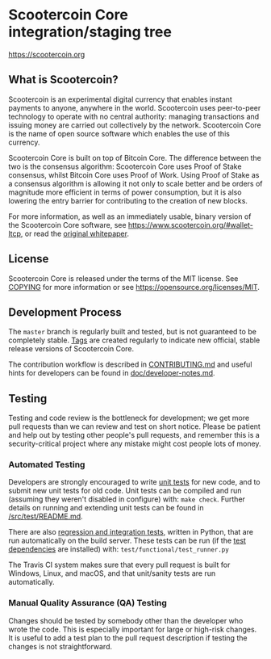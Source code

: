 Scootercoin Core integration/staging tree
=====================================

https://scootercoin.org

What is Scootercoin?
----------------

Scootercoin is an experimental digital currency that enables instant payments to
anyone, anywhere in the world. Scootercoin uses peer-to-peer technology to operate
with no central authority: managing transactions and issuing money are carried
out collectively by the network. Scootercoin Core is the name of open source
software which enables the use of this currency.

Scootercoin Core is built on top of Bitcoin Core. The difference between the two
is the consensus algorithm: Scootercoin Core uses Proof of Stake consensus, whilst
Bitcoin Core uses Proof of Work. Using Proof of Stake as a consensus algorithm is
allowing it not only to scale better and be orders of magnitude more efficient in
terms of power consumption, but it is also lowering the entry barrier for contributing
to the creation of new blocks.

For more information, as well as an immediately usable, binary version of
the Scootercoin Core software, see https://www.scootercoin.org/#wallet-ltcp, or read the
[original whitepaper](https://www.scootercoin.org/WhitePaperLTCP.pdf).

License
-------

Scootercoin Core is released under the terms of the MIT license. See [COPYING](COPYING) for more
information or see https://opensource.org/licenses/MIT.

Development Process
-------------------

The `master` branch is regularly built and tested, but is not guaranteed to be
completely stable. [Tags](https://github.com/ScooterCoinWallet/wallet-pos/tags) are created
regularly to indicate new official, stable release versions of Scootercoin Core.

The contribution workflow is described in [CONTRIBUTING.md](CONTRIBUTING.md)
and useful hints for developers can be found in [doc/developer-notes.md](doc/developer-notes.md).

Testing
-------

Testing and code review is the bottleneck for development; we get more pull
requests than we can review and test on short notice. Please be patient and help out by testing
other people's pull requests, and remember this is a security-critical project where any mistake might cost people
lots of money.

### Automated Testing

Developers are strongly encouraged to write [unit tests](src/test/README.md) for new code, and to
submit new unit tests for old code. Unit tests can be compiled and run
(assuming they weren't disabled in configure) with: `make check`. Further details on running
and extending unit tests can be found in [/src/test/README.md](/src/test/README.md).

There are also [regression and integration tests](/test), written
in Python, that are run automatically on the build server.
These tests can be run (if the [test dependencies](/test) are installed) with: `test/functional/test_runner.py`

The Travis CI system makes sure that every pull request is built for Windows, Linux, and macOS, and that unit/sanity tests are run automatically.

### Manual Quality Assurance (QA) Testing

Changes should be tested by somebody other than the developer who wrote the
code. This is especially important for large or high-risk changes. It is useful
to add a test plan to the pull request description if testing the changes is
not straightforward.
